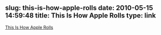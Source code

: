 slug: this-is-how-apple-rolls
date: 2010-05-15 14:59:48
title: This Is How Apple Rolls
type: link
---

[This Is How Apple Rolls](http://www.macworld.com/article/151235/2010/05/apple_rolls.html?lsrc=smokemonster)
